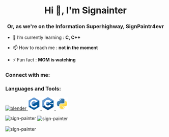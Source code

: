 <h1 align="center">Hi 👋, I'm Signainter</h1>
<h3 align="center">Or, as we're on the Information Superhighway, SignPaintr4evr</h3>

- 🌱 I’m currently learning : **C, C++**

- 📫 How to reach me : **not in the moment**

- ⚡ Fun fact : **MOM is watching**

<h3 align="left">Connect with me:</h3>
<p align="left">
</p>

<h3 align="left">Languages and Tools:</h3>
<p align="left"> <a href="https://www.blender.org/" target="_blank" rel="noreferrer"> <img src="https://download.blender.org/branding/community/blender_community_badge_white.svg" alt="blender" width="40" height="40"/> </a> <a href="https://www.cprogramming.com/" target="_blank" rel="noreferrer"> <img src="https://raw.githubusercontent.com/devicons/devicon/master/icons/c/c-original.svg" alt="c" width="40" height="40"/> </a> <a href="https://www.w3schools.com/cpp/" target="_blank" rel="noreferrer"> <img src="https://raw.githubusercontent.com/devicons/devicon/master/icons/cplusplus/cplusplus-original.svg" alt="cplusplus" width="40" height="40"/> </a> <a href="https://www.python.org" target="_blank" rel="noreferrer"> <img src="https://raw.githubusercontent.com/devicons/devicon/master/icons/python/python-original.svg" alt="python" width="40" height="40"/> </a> </p>

<p><img align="left" src="https://github-readme-stats.vercel.app/api/top-langs?username=sign-painter&show_icons=true&theme=synthwave&title_color=000000&text_color=000000&bg_color=e59e9e&hide_border=true&locale=en&layout=compact" alt="sign-painter" /></p>

<p>&nbsp;<img align="center" src="https://github-readme-stats.vercel.app/api?username=sign-painter&show_icons=true&theme=dark&title_color=000000&text_color=0df85f&bg_color=000000&hide_border=true&locale=en" alt="sign-painter" /></p>

<p><img align="center" src="https://github-readme-streak-stats.herokuapp.com/?user=sign-painter&theme=dark" alt="sign-painter" /></p>
